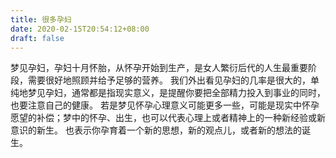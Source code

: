 ```yaml
---
title: 很多孕妇
date: 2020-02-15T20:54:12+08:00
draft: false
---
```


梦见孕妇，孕妇十月怀胎，从怀孕开始到生产，是女人繁衍后代的人生最重要阶段，需要很好地照顾并给予足够的营养。
我们外出看见孕妇的几率是很大的，单纯地梦见孕妇，通常都是指现实意义，是提醒你要把全部精力投入到事业的同时，也要注意自己的健康。
若是梦见怀孕心理意义可能更多一些，可能是现实中怀孕愿望的补偿；梦中的怀孕、出生，也可以代表心理上或者精神上的一种新经验或新意识的新生。
也表示你孕育着一个新的思想，新的观点儿，或者新的想法的诞生。
